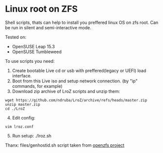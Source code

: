 # Linux root on ZFS
Shell scripts, thats can help to install you preffered linux OS on zfs root.
Can be run in silent and semi-interactive mode.

Tested on:
- OpenSUSE Leap 15.3
- OpenSUSE Tumbleweed

To use scripts you need:
1. Create bootable Live cd or usb with preffered(legacy or UEFI) load interface.
2. Boot from this Live iso and setup network connection. (by "ip" commands, for example)
3. Download zip archive of LroZ scripts and unzip them:
```
wget https://github.com/ndruba/LroZ/archive/refs/heads/master.zip
unzip master.zip
cd ./LroZ
```
4. Edit config:
```
vim lroz.conf
```
5. Run setup:
./lroz.sh

Thanx:
files/genhostid.sh script taken from [openzfs project](https://github.com/openzfs/zfs/files/4537537/genhostid.sh.gz)
